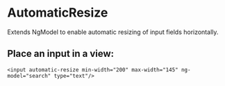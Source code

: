 # AutomaticResize

Extends NgModel to enable automatic resizing of input fields horizontally.

## Place an input in a view:
```
<input automatic-resize min-width="200" max-width="145" ng-model="search" type="text"/>
```
